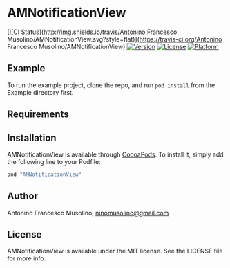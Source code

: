 # AMNotificationView

[![CI Status](http://img.shields.io/travis/Antonino Francesco Musolino/AMNotificationView.svg?style=flat)](https://travis-ci.org/Antonino Francesco Musolino/AMNotificationView)
[![Version](https://img.shields.io/cocoapods/v/AMNotificationView.svg?style=flat)](http://cocoapods.org/pods/AMNotificationView)
[![License](https://img.shields.io/cocoapods/l/AMNotificationView.svg?style=flat)](http://cocoapods.org/pods/AMNotificationView)
[![Platform](https://img.shields.io/cocoapods/p/AMNotificationView.svg?style=flat)](http://cocoapods.org/pods/AMNotificationView)

## Example

To run the example project, clone the repo, and run `pod install` from the Example directory first.

## Requirements

## Installation

AMNotificationView is available through [CocoaPods](http://cocoapods.org). To install
it, simply add the following line to your Podfile:

```ruby
pod "AMNotificationView"
```

## Author

Antonino Francesco Musolino, ninomusolino@gmail.com

## License

AMNotificationView is available under the MIT license. See the LICENSE file for more info.

